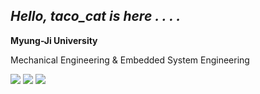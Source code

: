 ## _Hello, taco_cat is here . . . ._

**Myung-Ji University**

Mechanical Engineering & Embedded System Engineering

<img src="https://img.shields.io/badge/C language-A8B9CC?style=flat-square&logo=C&logoColor=black"/> <img src="https://img.shields.io/badge/C++ language-00599C?style=flat-square&logo=C&logoColor=black"/> <img src="https://img.shields.io/badge/Verilog HDL-E01F27?style=flat-square&logo=C&logoColor=black"/> 
